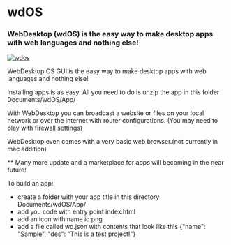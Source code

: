 # wdOS
### WebDesktop (wdOS) is the easy way to make desktop apps with web languages and nothing else!
[![wdos](https://snapcraft.io/wdos/badge.svg)](https://snapcraft.io/wdos)

WebDesktop OS GUI is the easy way to make desktop apps with web languages and nothing else!

Installing apps is as easy. All you need to do is unzip the app in this folder Documents/wdOS/App/

With WebDesktop you can broadcast a website or files on your local network or over the internet with router configurations. (You may need to play with firewall settings)

WebDesktop even comes with a very basic web browser.(not currently in mac addition)

** Many more update and a marketplace for apps will becoming in the near future!

To build an app:
* create a folder with your app title in this directory Documents/wdOS/App/
* add you code with entry point index.html
* add an icon with name ic.png
* add a file called wd.json with contents that look like this 
{"name": "Sample", "des": "This is a test project!"}
